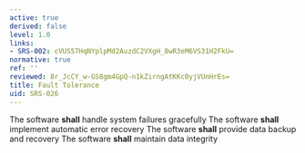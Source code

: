 ```yaml
---
active: true
derived: false
level: 1.0
links:
- SRS-002: cVUS57HqNYplpMd2AuzdC2VXgH_8wR3eM6VS31H2FkU=
normative: true
ref: ''
reviewed: 8r_JcCY_w-GS8gm4GpQ-n1kZirngAtKKc0yjVUnHrEs=
title: Fault Tolerance
uid: SRS-026
---
```


The software **shall** handle system failures gracefully
The software **shall** implement automatic error recovery
The software **shall** provide data backup and recovery
The software **shall** maintain data integrity